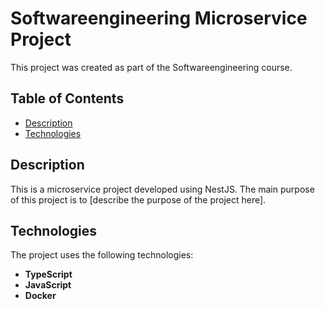 # Softwareengineering Microservice Project

This project was created as part of the Softwareengineering course.

## Table of Contents
- [Description](#description)
- [Technologies](#technologies)

## Description
This is a microservice project developed using NestJS. The main purpose of this project is to [describe the purpose of the project here].

## Technologies
The project uses the following technologies:
- **TypeScript**
- **JavaScript**
- **Docker**
